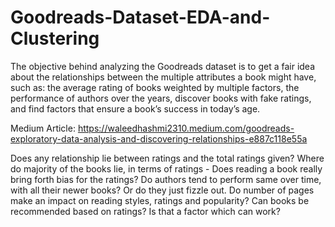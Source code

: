 # Goodreads-Dataset-EDA-and-Clustering

The objective behind analyzing the Goodreads dataset is to get a fair idea about the relationships between the multiple attributes a book might have, such as: the average rating of books weighted by multiple factors, the performance of authors over the years, discover books with fake ratings, and find factors that ensure a book’s success in today’s age.

Medium Article: https://waleedhashmi2310.medium.com/goodreads-exploratory-data-analysis-and-discovering-relationships-e887c118e55a

Does any relationship lie between ratings and the total ratings given?
Where do majority of the books lie, in terms of ratings - Does reading a book really bring forth bias for the ratings?
Do authors tend to perform same over time, with all their newer books? Or do they just fizzle out.
Do number of pages make an impact on reading styles, ratings and popularity?
Can books be recommended based on ratings? Is that a factor which can work?